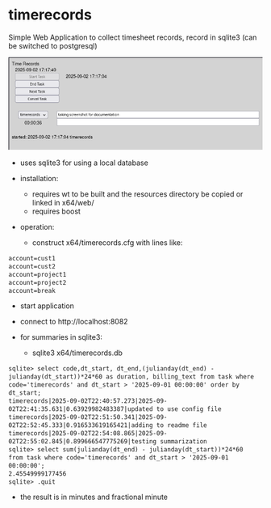 # timerecords

Simple Web Application to collect timesheet records, record in sqlite3 (can be switched to postgresql)

![Screen Capture](pictures/Screenshot_20250902_171750.png)

* uses sqlite3 for using a local database

* installation:
  * requires wt to be built and the resources directory be copied or linked in x64/web/
  * requires boost

* operation:
  * construct x64/timerecords.cfg with lines like:
```
account=cust1
account=cust2
account=project1
account=project2
account=break
```
  * start application
  * connect to http://localhost:8082

* for summaries in sqlite3:
  * sqlite3 x64/timerecords.db

```
sqlite> select code,dt_start, dt_end,(julianday(dt_end) - julianday(dt_start))*24*60 as duration, billing_text from task where code='timerecords' and dt_start > '2025-09-01 00:00:00' order by dt_start;
timerecords|2025-09-02T22:40:57.273|2025-09-02T22:41:35.631|0.63929982483387|updated to use config file
timerecords|2025-09-02T22:51:50.341|2025-09-02T22:52:45.333|0.916533619165421|adding to readme file
timerecords|2025-09-02T22:54:08.865|2025-09-02T22:55:02.845|0.899666547775269|testing summarization
sqlite> select sum(julianday(dt_end) - julianday(dt_start))*24*60  from task where code='timerecords' and dt_start > '2025-09-01 00:00:00';
2.45549999177456
sqlite> .quit
```

* the result is in minutes and fractional minute

